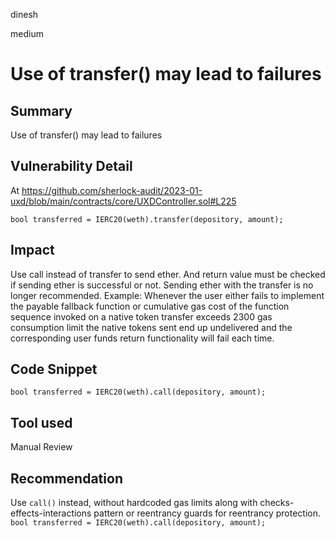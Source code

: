 dinesh

medium

# Use of transfer() may lead to failures

## Summary
Use of transfer() may lead to failures

## Vulnerability Detail
At https://github.com/sherlock-audit/2023-01-uxd/blob/main/contracts/core/UXDController.sol#L225

```solidity
bool transferred = IERC20(weth).transfer(depository, amount);
```
## Impact
Use call instead of transfer to send ether. And return value must be checked if sending ether is successful or not.
Sending ether with the transfer is no longer recommended.
Example:
Whenever the user either fails to implement the payable fallback function or cumulative gas cost of the function sequence invoked on a native token transfer exceeds 2300 gas consumption limit the native tokens sent end up undelivered and the corresponding user funds return functionality will fail each time.

## Code Snippet
`bool transferred = IERC20(weth).call(depository, amount);`

## Tool used

Manual Review

## Recommendation
Use `call()` instead, without hardcoded gas limits along with checks-effects-interactions pattern or reentrancy guards for reentrancy protection.
`bool transferred = IERC20(weth).call(depository, amount);`
